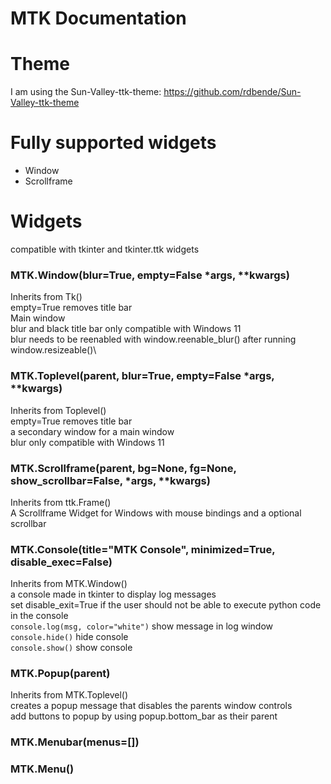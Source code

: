# MTK Documentation

 
# Theme

I am using the Sun-Valley-ttk-theme: https://github.com/rdbende/Sun-Valley-ttk-theme

# Fully supported widgets
- Window
- Scrollframe

# Widgets

compatible with tkinter and tkinter.ttk widgets

### MTK.Window(blur=True, empty=False \*args, \*\*kwargs)
Inherits from Tk()\
empty=True removes title bar\
Main window\
blur and black title bar only compatible with Windows 11\
blur needs to be reenabled with window.reenable_blur() after running window.resizeable()\

### MTK.Toplevel(parent, blur=True, empty=False \*args, \*\*kwargs)
Inherits from Toplevel()\
empty=True removes title bar\
a secondary window for a main window\
blur only compatible with Windows 11



### MTK.Scrollframe(parent, bg=None, fg=None, show_scrollbar=False, *args, **kwargs)
Inherits from ttk.Frame()\
A Scrollframe Widget for Windows with mouse bindings and a optional scrollbar

### MTK.Console(title="MTK Console", minimized=True, disable_exec=False)
Inherits from MTK.Window()\
a console made in tkinter to display log messages\
set disable_exit=True if the user should not be able to execute python code in the console\
`console.log(msg, color="white")` show message in log window\
``console.hide()`` hide console\
``console.show()`` show console

### MTK.Popup(parent)
Inherits from MTK.Toplevel()\
creates a popup message that disables the parents window controls\
add buttons to popup by using popup.bottom_bar as their parent

### MTK.Menubar(menus=[])

### MTK.Menu()


